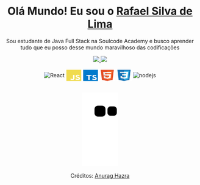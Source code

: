<div>
  
  <h1 align="center">
    Olá Mundo! Eu sou o 
    <a href="https://www.linkedin.com/in/rafael-silva-de-lima-5bb664179/">Rafael Silva de Lima </a>
  </h1>
  
  <p align="center">
    Sou estudante de Java Full Stack na Soulcode Academy e busco aprender tudo que eu posso desse mundo maravilhoso das codificações
  </p>
   
</div>

<div align="center">
  <a href="https://github.com/RAfaBUGENTO/RAfaBUGENTO">
    <img height="150em" src="https://github-readme-stats.vercel.app/api?username=RAfaBUGENTO&count_private=true&include_all_commits=true&show_icons=true&theme=dracula&hide_border=false&show_owner=true"/>
    <img height="150em" src="https://github-readme-stats.vercel.app/api/top-langs/?username=RAfaBUGENTO&theme=dracula&hide_border=false&&layout=compact"/>
  </a>
</div>

<div align="center" valign="top"><br>
  <img align="center" alt="React" height="30" width="40" src="https://upload.wikimedia.org/wikipedia/commons/c/cf/Angular_full_color_logo.svg"> 
  <img align="center" alt="Js" height="30" width="40" src="https://raw.githubusercontent.com/devicons/devicon/master/icons/javascript/javascript-plain.svg">
  <img align="center" alt="Js" height="30" width="40" src="https://raw.githubusercontent.com/devicons/devicon/master/icons/typescript/typescript-plain.svg">
  <img align="center" alt="HTML" height="30" width="40" src="https://raw.githubusercontent.com/devicons/devicon/master/icons/html5/html5-original.svg">
  <img align="center" alt="CSS" height="30" width="40" src="https://raw.githubusercontent.com/devicons/devicon/master/icons/css3/css3-original.svg">
  <img align="center" alt="nodejs" height="30" width="40" src="https://cdn.worldvectorlogo.com/logos/nodejs-icon.svg">
  <!--<img align="center" alt="Wa-Jest" height="30" width="40" src="https://cdn.jsdelivr.net/gh/devicons/devicon/icons/jest/jest-plain.svg"> -->
  <!--<img align="center" alt="git" height="30" width="40" src="https://raw.githubusercontent.com/devicons/devicon/master/icons/git/git-original.svg"> -->
  <!--<img align="center" alt="github" height="35" width="35" src="https://raw.githubusercontent.com/devicons/devicon/master/icons/github/github-original.svg"> -->
  <!--<img align="center" alt="linux" height="30" width="40" src="https://raw.githubusercontent.com/devicons/devicon/master/icons/linux/linux-original.svg"> -->
</div><br>

<div align="center">

  ![Snake animation](https://github.com/RAfaBUGENTO/RAfaBUGENTO/blob/output/github-contribution-grid-snake.svg)
  
</div>

<div align="center">
  <p>Créditos: <a href="https://github.com/anuraghazra/github-readme-stats">Anurag Hazra</a>
